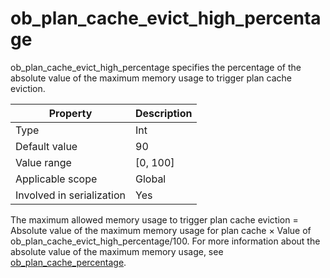 # ob_plan_cache_evict_high_percentage

ob_plan_cache_evict_high_percentage specifies the percentage of the absolute value of the maximum memory usage to trigger plan cache eviction.

| **Property** | **Description** |
|---------|------------|
| Type | Int |
| Default value | 90 |
| Value range | \[0, 100\] |
| Applicable scope | Global |
| Involved in serialization | Yes |

The maximum allowed memory usage to trigger plan cache eviction = Absolute value of the maximum memory usage for plan cache × Value of ob_plan_cache_evict_high_percentage/100. For more information about the absolute value of the maximum memory usage, see [ob_plan_cache_percentage](85.ob_plan_cache_percentage-of-oracle-mode.md).
